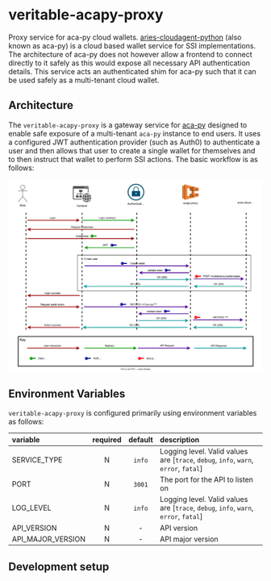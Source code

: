 # veritable-acapy-proxy

Proxy service for aca-py cloud wallets. [aries-cloudagent-python](https://github.com/hyperledger/aries-cloudagent-python) (also known as aca-py) is a cloud based wallet service for SSI implementations. The architecture of aca-py does not however allow a frontend to connect directly to it safely as this would expose all necessary API authentication details. This service acts an authenticated shim for aca-py such that it can be used safely as a multi-tenant cloud wallet.

## Architecture

The `veritable-acapy-proxy` is a gateway service for [aca-py](https://github.com/hyperledger/aries-cloudagent-python)
 designed to enable safe exposure of a multi-tenant `aca-py` instance to end users. It uses a configured JWT authentication provider (such as Auth0) to authenticate a user and then allows that user to create a single wallet for themselves and to then instruct that wallet to perform SSI actions. The basic workflow is as follows:

![architecture](readme-assets/architecture.svg)

## Environment Variables

`veritable-acapy-proxy` is configured primarily using environment variables as follows:

| variable                      | required | default | description                                                                                     |
| :---------------------------- | :------: | :-----: | :---------------------------------------------------------------------------------------------- |
| SERVICE_TYPE                  |    N     | `info`  | Logging level. Valid values are [`trace`, `debug`, `info`, `warn`, `error`, `fatal`]            |
| PORT                          |    N     | `3001`  | The port for the API to listen on                                                               |
| LOG_LEVEL                     |    N     | `info`  | Logging level. Valid values are [`trace`, `debug`, `info`, `warn`, `error`, `fatal`]            |
| API_VERSION                   |    N     |    -    | API version                                                                                     |
| API_MAJOR_VERSION             |    N     |    -    | API major version                                                                               |

<!-- TODO update envs -->

## Development setup

<!-- TODO document development setup -->
